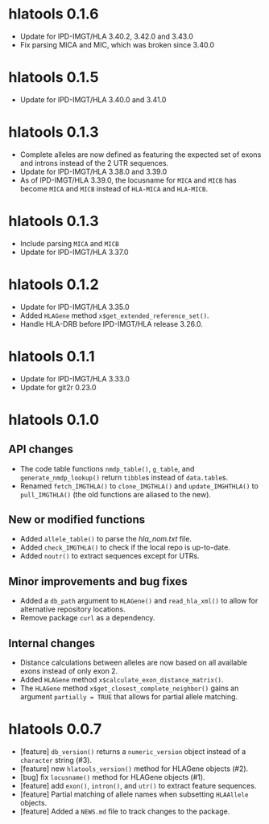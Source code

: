 # hlatools 0.1.6

* Update for IPD-IMGT/HLA 3.40.2, 3.42.0 and 3.43.0
* Fix parsing MICA and MIC, which was broken since 3.40.0

# hlatools 0.1.5

* Update for IPD-IMGT/HLA 3.40.0 and 3.41.0

# hlatools 0.1.3

* Complete alleles are now defined as featuring the expected set of exons
  and introns instead of the 2 UTR sequences.
* Update for IPD-IMGT/HLA 3.38.0 and 3.39.0
* As of IPD-IMGT/HLA 3.39.0, the locusname for `MICA` and `MICB` has become `MICA` and `MICB` instead of `HLA-MICA` and `HLA-MICB`.

# hlatools 0.1.3

* Include parsing `MICA` and `MICB`
* Update for IPD-IMGT/HLA 3.37.0

# hlatools 0.1.2

* Update for IPD-IMGT/HLA 3.35.0
* Added `HLAGene` method `x$get_extended_reference_set()`.
* Handle HLA-DRB before IPD-IMGT/HLA release 3.26.0.

# hlatools 0.1.1

* Update for IPD-IMGT/HLA 3.33.0
* Update for git2r 0.23.0

# hlatools 0.1.0

## API changes
* The code table functions `nmdp_table()`, `g_table`, and `generate_nmdp_lookup()`
  return `tibble`s instead of `data.table`s.
* Renamed `fetch_IMGTHLA()` to `clone_IMGTHLA()` and `update_IMGHTHLA()` to
  `pull_IMGTHLA()` (the old functions are aliased to the new).

## New or modified functions
* Added `allele_table()` to parse the *hla_nom.txt* file.
* Added `check_IMGTHLA()` to check if the local repo is up-to-date.
* Added `noutr()` to extract sequences except for UTRs.
  
## Minor improvements and bug fixes
* Added a `db_path` argument to `HLAGene()` and `read_hla_xml()` to allow for
  alternative repository locations.
* Remove package `curl` as a dependency.

## Internal changes
* Distance calculations between alleles are now based on all available exons
  instead of only exon 2.
* Added `HLAGene` method `x$calculate_exon_distance_matrix()`.
* The `HLAGene` method `x$get_closest_complete_neighbor()` gains an argument
  `partially = TRUE` that allows for partial allele matching.

# hlatools 0.0.7

* [feature] `db_version()` returns a `numeric_version` object instead of a `character` string (#3).
* [feature] new `hlatools_version()` method for HLAGene objects (#2).
* [bug] fix `locusname()` method for HLAGene objects (#1).
* [feature] add `exon()`, `intron()`, and `utr()` to extract feature sequences.
* [feature] Partial matching of allele names when subsetting `HLAAllele` objects.
* [feature] Added a `NEWS.md` file to track changes to the package.



